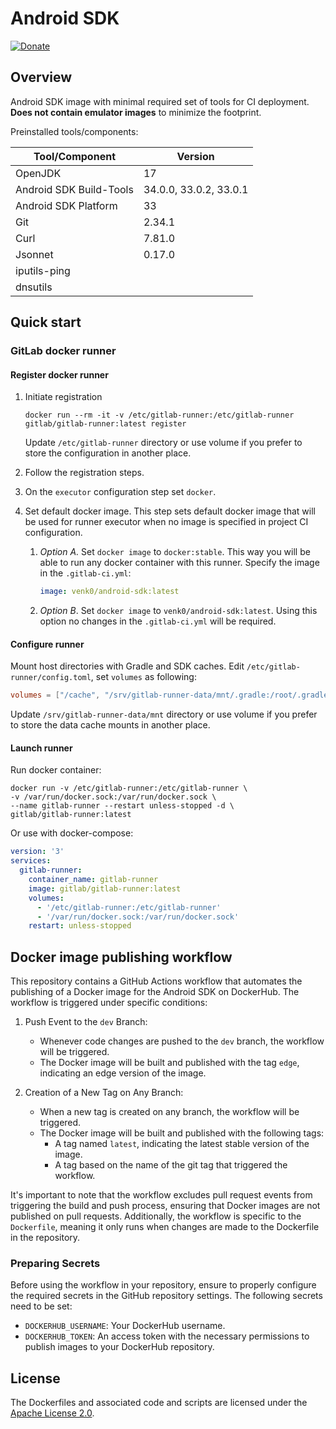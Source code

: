# Android SDK

[![Donate](https://img.shields.io/badge/Donate-PayPal-green.svg)](https://www.paypal.com/donate/?hosted_button_id=Q9WMN3C2JXDKS)

## Overview

Android SDK image with minimal required set of tools for CI deployment. **Does not contain emulator images** to minimize the footprint.

Preinstalled tools/components:

Tool/Component | Version
------- | -------
OpenJDK | 17
Android SDK Build-Tools | 34.0.0, 33.0.2, 33.0.1
Android SDK Platform | 33
Git | 2.34.1
Curl | 7.81.0
Jsonnet | 0.17.0
iputils-ping |
dnsutils |

## Quick start

### GitLab docker runner

#### Register docker runner

1. Initiate registration

    ```shell
    docker run --rm -it -v /etc/gitlab-runner:/etc/gitlab-runner gitlab/gitlab-runner:latest register
    ```
  
    Update `/etc/gitlab-runner` directory or use volume if you prefer to store the configuration in another place.

1. Follow the registration steps.
1. On the `executor` configuration step set `docker`.
1. Set default docker image. This step sets default docker image that will be used for runner executor when no image is specified in project CI configuration.
    1. *Option A.* Set `docker image` to `docker:stable`. This way you will be able to run any docker container with this runner. Specify the image in the `.gitlab-ci.yml`:

        ```yaml
        image: venk0/android-sdk:latest
        ```

    1. *Option B*. Set `docker image` to `venk0/android-sdk:latest`. Using this option no changes in the `.gitlab-ci.yml` will be required.

#### Configure runner

Mount host directories with Gradle and SDK caches. Edit `/etc/gitlab-runner/config.toml`, set `volumes` as following:

```toml
volumes = ["/cache", "/srv/gitlab-runner-data/mnt/.gradle:/root/.gradle", "/srv/gitlab-runner-data/mnt/.android:/root/.android", "/srv/gitlab-runner-data/mnt/android-sdk/licenses/:/opt/android/licenses"]
```

Update `/srv/gitlab-runner-data/mnt` directory or use volume if you prefer to store the data cache mounts in another place.

#### Launch runner

Run docker container:

```shell
docker run -v /etc/gitlab-runner:/etc/gitlab-runner \ 
-v /var/run/docker.sock:/var/run/docker.sock \ 
--name gitlab-runner --restart unless-stopped -d \ 
gitlab/gitlab-runner:latest
```

Or use with docker-compose:

```yaml
version: '3'
services:
  gitlab-runner:
    container_name: gitlab-runner
    image: gitlab/gitlab-runner:latest
    volumes:
      - '/etc/gitlab-runner:/etc/gitlab-runner'
      - '/var/run/docker.sock:/var/run/docker.sock'
    restart: unless-stopped
```

## Docker image publishing workflow

This repository contains a GitHub Actions workflow that automates the publishing of a Docker image for the Android SDK on DockerHub. The workflow is triggered under specific conditions:

1. Push Event to the `dev` Branch:
   - Whenever code changes are pushed to the `dev` branch, the workflow will be triggered.
   - The Docker image will be built and published with the tag `edge`, indicating an edge version of the image.

2. Creation of a New Tag on Any Branch:
   - When a new tag is created on any branch, the workflow will be triggered.
   - The Docker image will be built and published with the following tags:
     - A tag named `latest`, indicating the latest stable version of the image.
     - A tag based on the name of the git tag that triggered the workflow.

It's important to note that the workflow excludes pull request events from triggering the build and push process, ensuring that Docker images are not published on pull requests. Additionally, the workflow is specific to the `Dockerfile`, meaning it only runs when changes are made to the Dockerfile in the repository.

### Preparing Secrets

Before using the workflow in your repository, ensure to properly configure the required secrets in the GitHub repository settings. The following secrets need to be set:

- `DOCKERHUB_USERNAME`: Your DockerHub username.
- `DOCKERHUB_TOKEN`: An access token with the necessary permissions to publish images to your DockerHub repository.

## License

The Dockerfiles and associated code and scripts are licensed under the [Apache License 2.0](http://www.apache.org/licenses/LICENSE-2.0.html).
